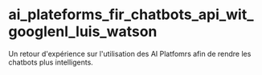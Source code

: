 # ai_plateforms_fir_chatbots_api_wit_googlenl_luis_watson
Un retour d'expérience sur l'utilisation des AI Platfomrs afin de rendre les chatbots plus intelligents. 
